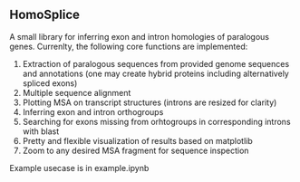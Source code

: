 ## HomoSplice

A small library for inferring exon and intron homologies of paralogous genes. Currenlty, the following core functions are implemented:
1. Extraction of paralogous sequences from provided genome sequences and annotations (one may create hybrid proteins including alternatively spliced exons)
2. Multiple sequence alignment
3. Plotting MSA on transcript structures (introns are resized for clarity)
4. Inferring exon and intron orthogroups
5. Searching for exons missing from orhtogroups in corresponding introns with blast
6. Pretty and flexible visualization of results based on matplotlib
7. Zoom to any desired MSA fragment for sequence inspection

Example usecase is in example.ipynb
   

